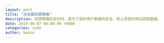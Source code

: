 ```yaml
---
layout: post
title: "浏览器同源策略"
description: 同源策略的目的时，是为了保护用户数据的安全，防止恶意的网站窃取数据。
date: 2019-06-07 00:00:00 +0800
categories: code
author: bwzou
---
```

